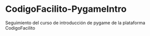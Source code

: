 # CodigoFacilito-PygameIntro
Seguimiento del curso de introducción de pygame de la plataforma CodigoFacilito
